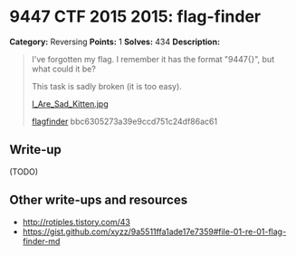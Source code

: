 # 9447 CTF 2015 2015: flag-finder

**Category:** Reversing
**Points:** 1
**Solves:** 434
**Description:**

> I've forgotten my flag. I remember it has the format "9447{<some string>}", but what could it be?
> 
> This task is sadly broken (it is too easy).
> 
> [I_Are_Sad_Kitten.jpg](./I_Are_Sad_Kitten.jpg)
> 
> [flagfinder](./flagfinder-bbc6305273a39e9ccd751c24df86ac61)  bbc6305273a39e9ccd751c24df86ac61


## Write-up

(TODO)

## Other write-ups and resources

* <http://rotiples.tistory.com/43>
* <https://gist.github.com/xyzz/9a5511ffa1ade17e7359#file-01-re-01-flag-finder-md>
